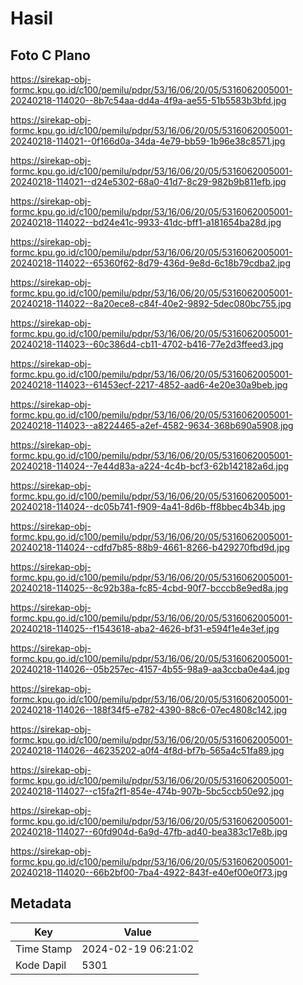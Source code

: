# Hasil

## Foto C Plano

https://sirekap-obj-formc.kpu.go.id/c100/pemilu/pdpr/53/16/06/20/05/5316062005001-20240218-114020--8b7c54aa-dd4a-4f9a-ae55-51b5583b3bfd.jpg

https://sirekap-obj-formc.kpu.go.id/c100/pemilu/pdpr/53/16/06/20/05/5316062005001-20240218-114021--0f166d0a-34da-4e79-bb59-1b96e38c8571.jpg

https://sirekap-obj-formc.kpu.go.id/c100/pemilu/pdpr/53/16/06/20/05/5316062005001-20240218-114021--d24e5302-68a0-41d7-8c29-982b9b811efb.jpg

https://sirekap-obj-formc.kpu.go.id/c100/pemilu/pdpr/53/16/06/20/05/5316062005001-20240218-114022--bd24e41c-9933-41dc-bff1-a181654ba28d.jpg

https://sirekap-obj-formc.kpu.go.id/c100/pemilu/pdpr/53/16/06/20/05/5316062005001-20240218-114022--65360f62-8d79-436d-9e8d-6c18b79cdba2.jpg

https://sirekap-obj-formc.kpu.go.id/c100/pemilu/pdpr/53/16/06/20/05/5316062005001-20240218-114022--8a20ece8-c84f-40e2-9892-5dec080bc755.jpg

https://sirekap-obj-formc.kpu.go.id/c100/pemilu/pdpr/53/16/06/20/05/5316062005001-20240218-114023--60c386d4-cb11-4702-b416-77e2d3ffeed3.jpg

https://sirekap-obj-formc.kpu.go.id/c100/pemilu/pdpr/53/16/06/20/05/5316062005001-20240218-114023--61453ecf-2217-4852-aad6-4e20e30a9beb.jpg

https://sirekap-obj-formc.kpu.go.id/c100/pemilu/pdpr/53/16/06/20/05/5316062005001-20240218-114023--a8224465-a2ef-4582-9634-368b690a5908.jpg

https://sirekap-obj-formc.kpu.go.id/c100/pemilu/pdpr/53/16/06/20/05/5316062005001-20240218-114024--7e44d83a-a224-4c4b-bcf3-62b142182a6d.jpg

https://sirekap-obj-formc.kpu.go.id/c100/pemilu/pdpr/53/16/06/20/05/5316062005001-20240218-114024--dc05b741-f909-4a41-8d6b-ff8bbec4b34b.jpg

https://sirekap-obj-formc.kpu.go.id/c100/pemilu/pdpr/53/16/06/20/05/5316062005001-20240218-114024--cdfd7b85-88b9-4661-8266-b429270fbd9d.jpg

https://sirekap-obj-formc.kpu.go.id/c100/pemilu/pdpr/53/16/06/20/05/5316062005001-20240218-114025--8c92b38a-fc85-4cbd-90f7-bcccb8e9ed8a.jpg

https://sirekap-obj-formc.kpu.go.id/c100/pemilu/pdpr/53/16/06/20/05/5316062005001-20240218-114025--f1543618-aba2-4626-bf31-e594f1e4e3ef.jpg

https://sirekap-obj-formc.kpu.go.id/c100/pemilu/pdpr/53/16/06/20/05/5316062005001-20240218-114026--05b257ec-4157-4b55-98a9-aa3ccba0e4a4.jpg

https://sirekap-obj-formc.kpu.go.id/c100/pemilu/pdpr/53/16/06/20/05/5316062005001-20240218-114026--188f34f5-e782-4390-88c6-07ec4808c142.jpg

https://sirekap-obj-formc.kpu.go.id/c100/pemilu/pdpr/53/16/06/20/05/5316062005001-20240218-114026--46235202-a0f4-4f8d-bf7b-565a4c51fa89.jpg

https://sirekap-obj-formc.kpu.go.id/c100/pemilu/pdpr/53/16/06/20/05/5316062005001-20240218-114027--c15fa2f1-854e-474b-907b-5bc5ccb50e92.jpg

https://sirekap-obj-formc.kpu.go.id/c100/pemilu/pdpr/53/16/06/20/05/5316062005001-20240218-114027--60fd904d-6a9d-47fb-ad40-bea383c17e8b.jpg

https://sirekap-obj-formc.kpu.go.id/c100/pemilu/pdpr/53/16/06/20/05/5316062005001-20240218-114020--66b2bf00-7ba4-4922-843f-e40ef00e0f73.jpg


## Metadata

| Key        | Value               |
| ---------- | ------------------- |
| Time Stamp | 2024-02-19 06:21:02 |
| Kode Dapil | 5301                |



